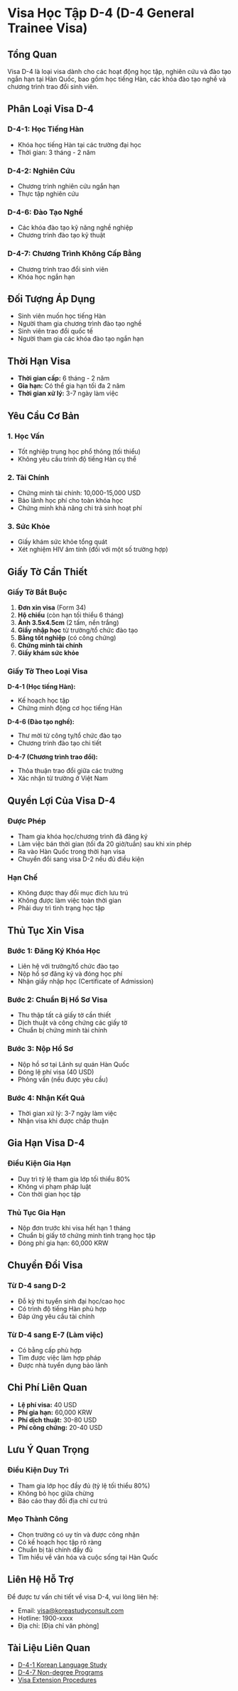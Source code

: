 # Visa Học Tập D-4 (D-4 General Trainee Visa)

## Tổng Quan
Visa D-4 là loại visa dành cho các hoạt động học tập, nghiên cứu và đào tạo ngắn hạn tại Hàn Quốc, bao gồm học tiếng Hàn, các khóa đào tạo nghề và chương trình trao đổi sinh viên.

## Phân Loại Visa D-4

### D-4-1: Học Tiếng Hàn
- Khóa học tiếng Hàn tại các trường đại học
- Thời gian: 3 tháng - 2 năm

### D-4-2: Nghiên Cứu
- Chương trình nghiên cứu ngắn hạn
- Thực tập nghiên cứu

### D-4-6: Đào Tạo Nghề
- Các khóa đào tạo kỹ năng nghề nghiệp
- Chương trình đào tạo kỹ thuật

### D-4-7: Chương Trình Không Cấp Bằng
- Chương trình trao đổi sinh viên
- Khóa học ngắn hạn

## Đối Tượng Áp Dụng
- Sinh viên muốn học tiếng Hàn
- Người tham gia chương trình đào tạo nghề
- Sinh viên trao đổi quốc tế
- Người tham gia các khóa đào tạo ngắn hạn

## Thời Hạn Visa
- **Thời gian cấp:** 6 tháng - 2 năm
- **Gia hạn:** Có thể gia hạn tối đa 2 năm
- **Thời gian xử lý:** 3-7 ngày làm việc

## Yêu Cầu Cơ Bản

### 1. Học Vấn
- Tốt nghiệp trung học phổ thông (tối thiểu)
- Không yêu cầu trình độ tiếng Hàn cụ thể

### 2. Tài Chính
- Chứng minh tài chính: 10,000-15,000 USD
- Bảo lãnh học phí cho toàn khóa học
- Chứng minh khả năng chi trả sinh hoạt phí

### 3. Sức Khỏe
- Giấy khám sức khỏe tổng quát
- Xét nghiệm HIV âm tính (đối với một số trường hợp)

## Giấy Tờ Cần Thiết

### Giấy Tờ Bắt Buộc
1. **Đơn xin visa** (Form 34)
2. **Hộ chiếu** (còn hạn tối thiểu 6 tháng)
3. **Ảnh 3.5x4.5cm** (2 tấm, nền trắng)
4. **Giấy nhập học** từ trường/tổ chức đào tạo
5. **Bằng tốt nghiệp** (có công chứng)
6. **Chứng minh tài chính**
7. **Giấy khám sức khỏe**

### Giấy Tờ Theo Loại Visa
**D-4-1 (Học tiếng Hàn):**
- Kế hoạch học tập
- Chứng minh động cơ học tiếng Hàn

**D-4-6 (Đào tạo nghề):**
- Thư mời từ công ty/tổ chức đào tạo
- Chương trình đào tạo chi tiết

**D-4-7 (Chương trình trao đổi):**
- Thỏa thuận trao đổi giữa các trường
- Xác nhận từ trường ở Việt Nam

## Quyền Lợi Của Visa D-4

### Được Phép
- Tham gia khóa học/chương trình đã đăng ký
- Làm việc bán thời gian (tối đa 20 giờ/tuần) sau khi xin phép
- Ra vào Hàn Quốc trong thời hạn visa
- Chuyển đổi sang visa D-2 nếu đủ điều kiện

### Hạn Chế
- Không được thay đổi mục đích lưu trú
- Không được làm việc toàn thời gian
- Phải duy trì tình trạng học tập

## Thủ Tục Xin Visa

### Bước 1: Đăng Ký Khóa Học
- Liên hệ với trường/tổ chức đào tạo
- Nộp hồ sơ đăng ký và đóng học phí
- Nhận giấy nhập học (Certificate of Admission)

### Bước 2: Chuẩn Bị Hồ Sơ Visa
- Thu thập tất cả giấy tờ cần thiết
- Dịch thuật và công chứng các giấy tờ
- Chuẩn bị chứng minh tài chính

### Bước 3: Nộp Hồ Sơ
- Nộp hồ sơ tại Lãnh sự quán Hàn Quốc
- Đóng lệ phí visa (40 USD)
- Phỏng vấn (nếu được yêu cầu)

### Bước 4: Nhận Kết Quả
- Thời gian xử lý: 3-7 ngày làm việc
- Nhận visa khi được chấp thuận

## Gia Hạn Visa D-4

### Điều Kiện Gia Hạn
- Duy trì tỷ lệ tham gia lớp tối thiểu 80%
- Không vi phạm pháp luật
- Còn thời gian học tập

### Thủ Tục Gia Hạn
- Nộp đơn trước khi visa hết hạn 1 tháng
- Chuẩn bị giấy tờ chứng minh tình trạng học tập
- Đóng phí gia hạn: 60,000 KRW

## Chuyển Đổi Visa

### Từ D-4 sang D-2
- Đỗ kỳ thi tuyển sinh đại học/cao học
- Có trình độ tiếng Hàn phù hợp
- Đáp ứng yêu cầu tài chính

### Từ D-4 sang E-7 (Làm việc)
- Có bằng cấp phù hợp
- Tìm được việc làm hợp pháp
- Được nhà tuyển dụng bảo lãnh

## Chi Phí Liên Quan
- **Lệ phí visa:** 40 USD
- **Phí gia hạn:** 60,000 KRW
- **Phí dịch thuật:** 30-80 USD
- **Phí công chứng:** 20-40 USD

## Lưu Ý Quan Trọng

### Điều Kiện Duy Trì
- Tham gia lớp học đầy đủ (tỷ lệ tối thiểu 80%)
- Không bỏ học giữa chừng
- Báo cáo thay đổi địa chỉ cư trú

### Mẹo Thành Công
- Chọn trường có uy tín và được công nhận
- Có kế hoạch học tập rõ ràng
- Chuẩn bị tài chính đầy đủ
- Tìm hiểu về văn hóa và cuộc sống tại Hàn Quốc

## Liên Hệ Hỗ Trợ
Để được tư vấn chi tiết về visa D-4, vui lòng liên hệ:
- Email: visa@koreastudyconsult.com
- Hotline: 1900-xxxx
- Địa chỉ: [Địa chỉ văn phòng]

## Tài Liệu Liên Quan
- [D-4-1 Korean Language Study](D-4-1%20Korean%20Language%20Study.md)
- [D-4-7 Non-degree Programs](D-4-7%20Non-degree%20Programs.md)
- [Visa Extension Procedures](Visa%20Extension%20Procedures.md)